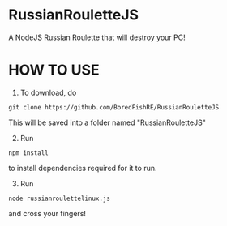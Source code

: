 # RussianRouletteJS
A NodeJS Russian Roulette that will destroy your PC!

# HOW TO USE
1. To download, do
```
git clone https://github.com/BoredFishRE/RussianRouletteJS
```
This will be saved into a folder named "RussianRouletteJS"

2. Run 
```
npm install
```
to install dependencies required for it to run.

3. Run 
```
node russianroulettelinux.js 
```
and cross your fingers!
